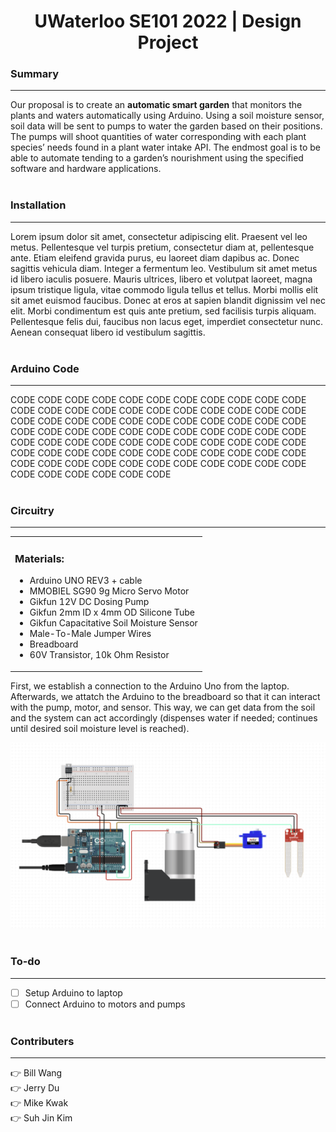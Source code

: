 <h1 align="center"> 
  UWaterloo SE101 2022 | Design Project 
</h1>

### Summary
---
Our proposal is to create an **automatic smart garden** that monitors the plants and waters automatically using Arduino. Using a soil moisture sensor, soil data will be sent to pumps to water the garden based on their positions. The pumps will shoot quantities of water corresponding with each plant species’ needs found in a plant water intake API. The endmost goal is to be able to automate tending to a garden’s nourishment using the specified software and hardware applications.
<br><br>

### Installation
---
Lorem ipsum dolor sit amet, consectetur adipiscing elit. Praesent vel leo metus. Pellentesque vel turpis pretium, consectetur diam at, pellentesque ante. Etiam eleifend gravida purus, eu laoreet diam dapibus ac. Donec sagittis vehicula diam. Integer a fermentum leo. Vestibulum sit amet metus id libero iaculis posuere. Mauris ultrices, libero et volutpat laoreet, magna ipsum tristique ligula, vitae commodo ligula tellus et tellus. Morbi mollis elit sit amet euismod faucibus. Donec at eros at sapien blandit dignissim vel nec elit. Morbi condimentum est quis ante pretium, sed facilisis turpis aliquam. Pellentesque felis dui, faucibus non lacus eget, imperdiet consectetur nunc. Aenean consequat libero id vestibulum sagittis.
<br><br>

### Arduino Code
---
CODE CODE CODE CODE CODE CODE CODE CODE CODE CODE CODE CODE CODE CODE CODE CODE CODE CODE CODE CODE CODE CODE CODE CODE CODE CODE CODE CODE CODE CODE CODE CODE CODE CODE CODE CODE CODE CODE CODE CODE CODE CODE CODE CODE CODE CODE CODE CODE CODE CODE CODE CODE CODE CODE CODE CODE CODE CODE CODE CODE CODE CODE CODE CODE CODE CODE CODE CODE CODE CODE CODE CODE CODE CODE CODE CODE CODE CODE CODE CODE CODE CODE CODE 
<br><br>

### Circuitry
---

<table>
<tr>
<td> 

  ### Materials:
- Arduino UNO REV3 + cable
- MMOBIEL SG90 9g Micro Servo Motor
- Gikfun 12V DC Dosing Pump
- Gikfun 2mm ID x 4mm OD Silicone Tube
- Gikfun Capacitative Soil Moisture Sensor
- Male-To-Male Jumper Wires
- Breadboard
- 60V Transistor, 10k Ohm Resistor

</td>
</tr>
</table>
  
First, we establish a connection to the Arduino Uno from the laptop. Afterwards, we attatch the Arduino to the breadboard so that it can interact with the pump, motor, and sensor. This way, we can get data from the soil and the system can act accordingly (dispenses water if needed; continues until desired soil moisture level is reached).

![Circuit Image](https://github.com/billwang7599/SE101_BWWB/blob/main/info/Circuit.png)
<br><br>

### To-do
---
- [ ] Setup Arduino to laptop
- [ ] Connect Arduino to motors and pumps
<br><br>

### Contributers
---
:point_right: Bill Wang<br>
:point_right: Jerry Du<br>
:point_right: Mike Kwak<br>
:point_right: Suh Jin Kim
